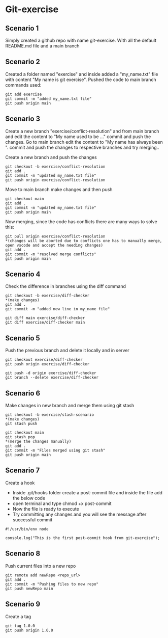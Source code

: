 # Git-exercise

## Scenario 1

Simply created a github repo with name git-exercise. With all the default README.md file and a main branch

## Scenario 2

Created a folder named "exercise" and inside added a "my_name.txt" file with content "My name is git exercise". Pushed the code to main branch commands used:

```
git add exercise
git commit -m "added my_name.txt file"
git push origin main
```

## Scenario 3

Create a new branch "exercise/conflict-resolution" and from main branch and edit the content to "My name used to be ..." commit and push the changes. Go to main branch edit the content to "My name has always been <Your Name>". commit and push the changes to respective branches and try merging..

Create a new branch and push the changes

```
git checkout -b exercise/conflict-resolution
git add .
git commit -m "updated my_name.txt file"
git push origin exercise/conflict-resolution
```

Move to main branch make changes and then push

```
git checkout main
git add .
git commit -m "updated my_name.txt file"
git push origin main
```

Now merging, since the code has conflicts there are many ways to solve this:

```
git pull origin exercise/conflict-resolution
*(changes will be aborted due to conflicts one has to manually merge, open vscode and accept the needing changes)
git add .
git commit -m "resolved merge conflicts"
git push origin main

```

## Scenario 4

Check the difference in branches using the diff command

```
git checkout -b exercise/diff-checker
*(make changes)
git add .
git commit -m "added new line in my_name file"

git diff main exercise/diff-checker
git diff exercise/diff-checker main
```

## Scenario 5

Push the previous branch and delete it locally and in server

```
git checkout exercise/diff-checker
git push origin exercise/diff-checker

git push -d origin exercise/diff-checker
git branch --delete exercise/diff-checker
```

## Scenario 6

Make changes in new branch and merge them using git stash

```
git checkout -b exercise/stash-scenario
*(make changes)
git stash push

git checkout main
git stash pop
*(merge the changes manually)
git add .
git commit -m "Files merged using git stash"
git push origin main
```

## Scenario 7

Create a hook

- Inside .git/hooks folder create a post-commit file and inside the file add the below code
- open terminal and type chmod +x post-commit
- Now the file is ready to execute
- Try committing any changes and you will see the message after successful commit

```
#!/usr/bin/env node

console.log("This is the first post-commit hook from git-exercise");

```

## Scenario 8

Push current files into a new repo

```
git remote add newRepo <repo_url>
git add .
git commit -m "Pushing files to new repo"
git push newRepo main
```

## Scenario 9

Create a tag

```
git tag 1.0.0
git push origin 1.0.0
```
